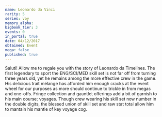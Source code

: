 ```yaml
---
name: Leonardo da Vinci
rarity: 5
series: voy
memory_alpha:
bigbook_tier: 3
events: 0
in_portal: true
date: 04/12/2017
obtained: Event
mega: false
published: true
---
```


Saluti! Allow me to regale you with the story of Leonardo da Timelines. The first legendary to sport the ENG/SCI/MED skill set is not far off from turning three years old, yet he remains among the more effective crew in the game. His delicious trait mélange has afforded him enough cracks at the event wheel for our purposes as more should continue to trickle in from megas and one-offs. Fringe collection and gauntlet offerings add a bit of garnish to his main course; voyages. Though crew wearing his skill set now number in the double digits, the blessed union of skill set and raw stat total allow him to mantain his mantle of key voyage cog.
